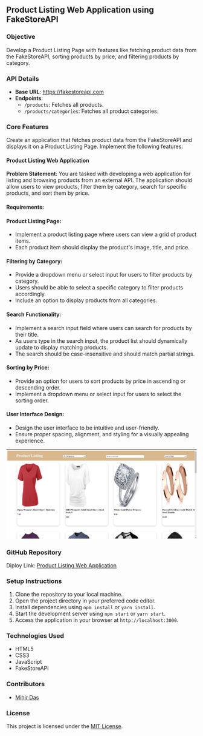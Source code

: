 ## Product Listing Web Application using FakeStoreAPI

### Objective
Develop a Product Listing Page with features like fetching product data from the FakeStoreAPI, sorting products by price, and filtering products by category.

### API Details
- **Base URL**: https://fakestoreapi.com
- **Endpoints**:
  - `/products`: Fetches all products.
  - `/products/categories`: Fetches all product categories.

### Core Features
Create an application that fetches product data from the FakeStoreAPI and displays it on a Product Listing Page. Implement the following features:

#### Product Listing Web Application
**Problem Statement**: You are tasked with developing a web application for listing and browsing products from an external API. The application should allow users to view products, filter them by category, search for specific products, and sort them by price.

#### Requirements:
#### Product Listing Page:
- Implement a product listing page where users can view a grid of product items.
- Each product item should display the product's image, title, and price.

#### Filtering by Category:
- Provide a dropdown menu or select input for users to filter products by category.
- Users should be able to select a specific category to filter products accordingly.
- Include an option to display products from all categories.

#### Search Functionality:
- Implement a search input field where users can search for products by their title.
- As users type in the search input, the product list should dynamically update to display matching products.
- The search should be case-insensitive and should match partial strings.

#### Sorting by Price:
- Provide an option for users to sort products by price in ascending or descending order.
- Implement a dropdown menu or select input for users to select the sorting order.

#### User Interface Design:
- Design the user interface to be intuitive and user-friendly.
- Ensure proper spacing, alignment, and styling for a visually appealing experience.

![Product Listing Page](listing.png)

### GitHub Repository
Diploy Link: [Product Listing Web Application](https://product-listing-web-appliction.netlify.app/)

### Setup Instructions
1. Clone the repository to your local machine.
2. Open the project directory in your preferred code editor.
3. Install dependencies using `npm install` or `yarn install`.
4. Start the development server using `npm start` or `yarn start`.
5. Access the application in your browser at `http://localhost:3000`.

### Technologies Used
- HTML5
- CSS3
- JavaScript
- FakeStoreAPI

### Contributors
- [Mihir Das](https://github.com/mihirdas77)

### License
This project is licensed under the [MIT License](LICENSE).